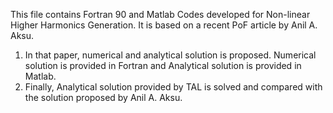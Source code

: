 This file contains Fortran 90 and Matlab Codes developed for Non-linear Higher Harmonics Generation. 
It is based on a recent PoF article by Anil A. Aksu. 
1) In that paper, numerical and analytical solution is proposed. Numerical solution is provided in Fortran and Analytical solution is provided in Matlab.
2) Finally, Analytical solution provided by TAL is solved and compared with the solution proposed by Anil A. Aksu.
